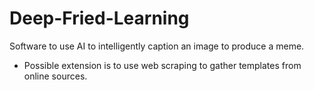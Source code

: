 # Deep-Fried-Learning
Software to use AI to intelligently caption an image to produce a meme.
- Possible extension is to use web scraping to gather templates from online sources.
